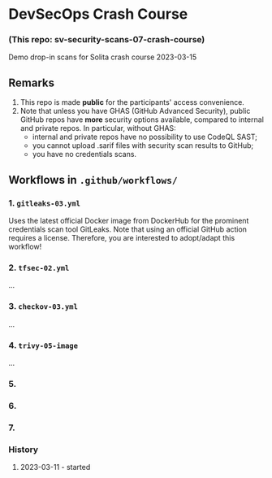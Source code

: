 # DevSecOps Crash Course
### (This repo: sv-security-scans-07-crash-course)

Demo drop-in scans for Solita crash course 2023-03-15

## Remarks

1. This repo is made **public** for the participants' access convenience.
2. Note that unless you have GHAS (GitHub Advanced Security), 
   public GitHub repos have **more** security options 
   available, compared to internal and private repos.
   In particular, without GHAS:
   - internal and private repos have no possibility to use CodeQL SAST;
   - you cannot upload .sarif files with security scan results to GitHub;
   - you have no credentials scans.


## Workflows in `.github/workflows/`

### 1. `gitleaks-03.yml`

Uses the latest official Docker image from DockerHub for the
prominent credentials scan tool GitLeaks. Note that using 
an official GitHub action requires a license. Therefore, you are 
interested to adopt/adapt this workflow!


### 2. `tfsec-02.yml`

...


### 3. `checkov-03.yml`

...


### 4. `trivy-05-image`

...


### 5.
### 6.
### 7.


### History

1. 2023-03-11 - started